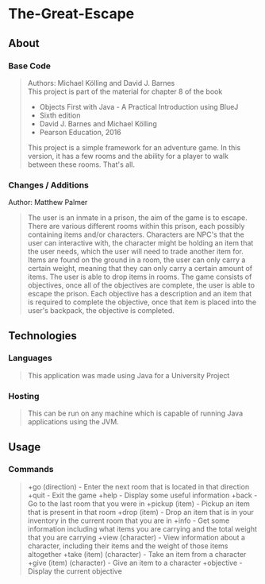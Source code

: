# The-Great-Escape

## About
### Base Code
>Authors: Michael Kölling and David J. Barnes  
This project is part of the material for chapter 8 of the book
   >+ Objects First with Java - A Practical Introduction using BlueJ  
   >+ Sixth edition  
   >+ David J. Barnes and Michael Kölling  
   >+ Pearson Education, 2016  
   >
>This project is a simple framework for an adventure game. In this version,
it has a few rooms and the ability for a player to walk between these rooms.
That's all.

### Changes / Additions
Author: Matthew Palmer

>The user is an inmate in a prison, the aim of the game is to escape. There are various different rooms within this prison, each possibly containing items and/or characters. Characters are NPC's that the user can interactive with, the character might be holding an item that the user needs, which the user will need to trade another item for. Items are found on the ground in a room, the user can only carry a certain weight, meaning that they can only carry a certain amount of items. The user is able to drop items in rooms. The game consists of objectives, once all of the objectives are complete, the user is able to escape the prison. Each objective has a description and an item that is required to complete the objective, once that item is placed into the user's backpack, the objective is completed.
    
## Technologies
### Languages
>This application was made using Java for a University Project
### Hosting
>This can be run on any machine which is capable of running Java applications using the JVM.

## Usage
### Commands
>+go (direction) - Enter the next room that is located in that direction
>+quit - Exit the game
>+help - Display some useful information
>+back - Go to the last room that you were in
>+pickup (item) - Pickup an item that is present in that room
>+drop (item) - Drop an item that is in your inventory in the current room that you are in
>+info - Get some information including what items you are carrying and the total weight that you are carrying
>+view (character) - View information about a character, including their items and the weight of those items altogether
>+take (item) (character) - Take an item from a character
>+give (item) (character) - Give an item to a character
>+objective - Display the current objective

